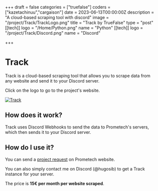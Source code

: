 +++
draft = false
categories = ["truefalse"]
coders = ["kazetachinuu","cargaison"]
date = 2023-06-13T00:00:00Z
description = "A cloud-based scraping tool with discord"
image = "/project/Track/TrackLogo.png"
title = "Track by TrueFalse"
type = "post"
[[tech]]
logo = "/Home/Python.png"
name = "Python"
[[tech]]
logo = "/project/Track/Discord.png"
name = "Discord"

+++
<div style="max-width: 900px; margin: 0 auto;">

# Track

Track is a cloud-based scraping tool that allows you to scrape data from any website and send it to your Discord server.

Click on the logo to go to the project's website.

<a href="https://truefalse.fr/" target="_blank"><img src="/project/Track/TrackLogo.png" alt="Track"></a>


## How does it work?

Track uses Discord Webhooks to send the data to Prometech's servers, which then sends it to your Discord server.

## How do I use it?

You can send a <a href="https://www.truefalse.fr/contact" target="_blank">project request</a> on Prometech website.

You can also simply contact me on Discord (@hugosib) to get a Track instance for your server. 

The price is **15€ per month per website scraped**.

</div>




